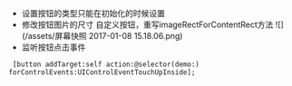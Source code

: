 - 设置按钮的类型只能在初始化的时候设置
-  修改按钮图片的尺寸
自定义按钮，重写imageRectForContentRect方法
![](/assets/屏幕快照 2017-01-08 15.18.06.png)
- 监听按钮点击事件

```obj
 [button addTarget:self action:@selector(demo:) forControlEvents:UIControlEventTouchUpInside];

```